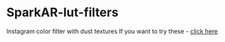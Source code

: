 # SparkAR-lut-filters
 Instagram color filter with dust textures
 If you want to try these - [click here](https://instagram.com/a/r/?effect_id=220662588950190)
